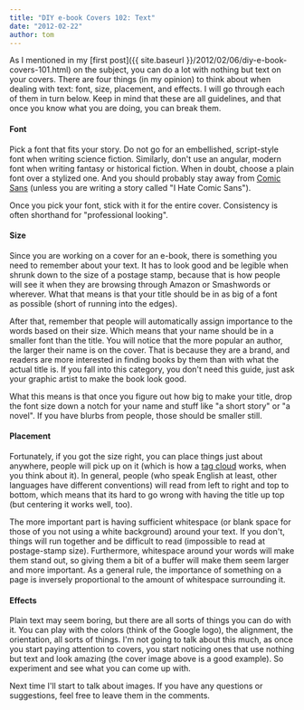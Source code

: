 ```yaml
---
title: "DIY e-book Covers 102: Text"
date: "2012-02-22"
author: tom
---
```


As I mentioned in my [first post]({{ site.baseurl }}/2012/02/06/diy-e-book-covers-101.html) on the subject, you can do a lot with nothing but text on your covers. There are four things (in my opinion) to think about when dealing with text: font, size, placement, and effects. I will go through each of them in turn below. Keep in mind that these are all guidelines, and that once you know what you are doing, you can break them.

#### Font

Pick a font that fits your story. Do not go for an embellished, script-style font when writing science fiction. Similarly, don't use an angular, modern font when writing fantasy or historical fiction. When in doubt, choose a plain font over a stylized one. And you should probably stay away from [Comic Sans](http://sixrevisions.com/graphics-design/comic-sans-the-font-everyone-loves-to-hate/) (unless you are writing a story called "I Hate Comic Sans").

Once you pick your font, stick with it for the entire cover. Consistency is often shorthand for "professional looking".

#### Size

Since you are working on a cover for an e-book, there is something you need to remember about your text. It has to look good and be legible when shrunk down to the size of a postage stamp, because that is how people will see it when they are browsing through Amazon or Smashwords or wherever. What that means is that your title should be in as big of a font as possible (short of running into the edges).

After that, remember that people will automatically assign importance to the words based on their size. Which means that your name should be in a smaller font than the title. You will notice that the more popular an author, the larger their name is on the cover. That is because they are a brand, and readers are more interested in finding books by them than with what the actual title is. If you fall into this category, you don't need this guide, just ask your graphic artist to make the book look good.

What this means is that once you figure out how big to make your title, drop the font size down a notch for your name and stuff like "a short story" or "a novel". If you have blurbs from people, those should be smaller still.

#### Placement

Fortunately, if you got the size right, you can place things just about anywhere, people will pick up on it (which is how a [tag cloud](http://en.wikipedia.org/wiki/Tag_cloud) works, when you think about it). In general, people (who speak English at least, other languages have different conventions) will read from left to right and top to bottom, which means that its hard to go wrong with having the title up top (but centering it works well, too).

The more important part is having sufficient whitespace (or blank space for those of you not using a white background) around your text. If you don't, things will run together and be difficult to read (impossible to read at postage-stamp size). Furthermore, whitespace around your words will make them stand out, so giving them a bit of a buffer will make them seem larger and more important. As a general rule, the importance of something on a page is inversely proportional to the amount of whitespace surrounding it.

#### Effects

Plain text may seem boring, but there are all sorts of things you can do with it. You can play with the colors (think of the Google logo), the alignment, the orientation, all sorts of things. I'm not going to talk about this much, as once you start paying attention to covers, you start noticing ones that use nothing but text and look amazing (the cover image above is a good example). So experiment and see what you can come up with.

Next time I'll start to talk about images. If you have any questions or suggestions, feel free to leave them in the comments.
